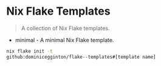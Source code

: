 # Nix Flake Templates

> A collection of Nix Flake templates.

- minimal - A minimal Nix Flake template.

``` sh
nix flake init -t
github:dominicegginton/flake--templates#[template name]
```
